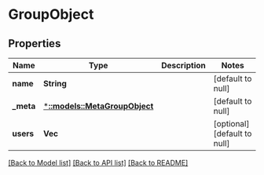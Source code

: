 # GroupObject

## Properties
Name | Type | Description | Notes
------------ | ------------- | ------------- | -------------
**name** | **String** |  | [default to null]
**_meta** | [***::models::MetaGroupObject**](_metaGroupObject.md) |  | [default to null]
**users** | **Vec<String>** |  | [optional] [default to null]

[[Back to Model list]](../README.md#documentation-for-models) [[Back to API list]](../README.md#documentation-for-api-endpoints) [[Back to README]](../README.md)


